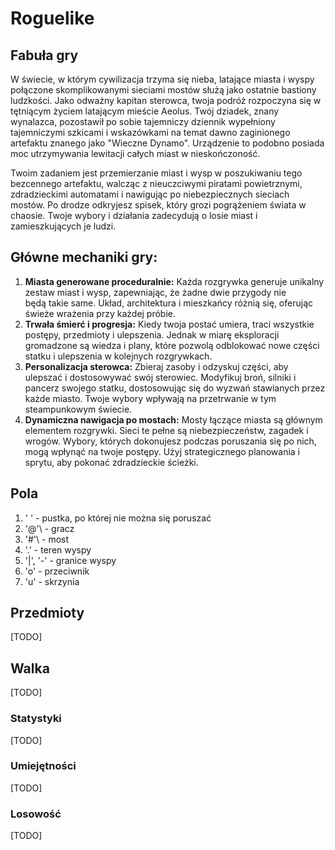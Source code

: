 # Roguelike

## Fabuła gry
W świecie, w którym cywilizacja trzyma się nieba, latające miasta i wyspy połączone skomplikowanymi sieciami mostów służą jako ostatnie bastiony ludzkości. Jako odważny kapitan sterowca, twoja podróż rozpoczyna się w tętniącym życiem latającym mieście Aeolus. Twój dziadek, znany wynalazca, pozostawił po sobie tajemniczy dziennik wypełniony tajemniczymi szkicami i wskazówkami na temat dawno zaginionego artefaktu znanego jako "Wieczne Dynamo". Urządzenie to podobno posiada moc utrzymywania lewitacji całych miast w nieskończoność.

Twoim zadaniem jest przemierzanie miast i wysp w poszukiwaniu tego bezcennego artefaktu, walcząc z nieuczciwymi piratami powietrznymi, zdradzieckimi automatami i nawigując po niebezpiecznych sieciach mostów. Po drodze odkryjesz spisek, który grozi pogrążeniem świata w chaosie. Twoje wybory i działania zadecydują o losie miast i zamieszkujących je ludzi.

## Główne mechaniki gry:
1. **Miasta generowane proceduralnie:** Każda rozgrywka generuje unikalny zestaw miast i wysp, zapewniając, że żadne dwie przygody nie będą takie same. Układ, architektura i mieszkańcy różnią się, oferując świeże wrażenia przy każdej próbie.
2. **Trwała śmierć i progresja:** Kiedy twoja postać umiera, traci wszystkie postępy, przedmioty i ulepszenia. Jednak w miarę eksploracji gromadzone są wiedza i plany, które pozwolą odblokować nowe części statku i ulepszenia w kolejnych rozgrywkach.
3. **Personalizacja sterowca:** Zbieraj zasoby i odzyskuj części, aby ulepszać i dostosowywać swój sterowiec. Modyfikuj broń, silniki i pancerz swojego statku, dostosowując się do wyzwań stawianych przez każde miasto. Twoje wybory wpływają na przetrwanie w tym steampunkowym świecie.
4. **Dynamiczna nawigacja po mostach:** Mosty łączące miasta są głównym elementem rozgrywki. Sieci te pełne są niebezpieczeństw, zagadek i wrogów. Wybory, których dokonujesz podczas poruszania się po nich, mogą wpłynąć na twoje postępy. Użyj strategicznego planowania i sprytu, aby pokonać zdradzieckie ścieżki.

## Pola
1. \' \' - pustka, po której nie można się poruszać
2. \'@'\ - gracz
3. \'#'\ - most
4. \'.\' - teren wyspy
5. \'|\', \'-\' - granice wyspy
6. \'o\' - przeciwnik
7. \'u\' - skrzynia

## Przedmioty
[TODO]

## Walka
[TODO]

### Statystyki
[TODO]

### Umiejętności
[TODO]

### Losowość
[TODO]

